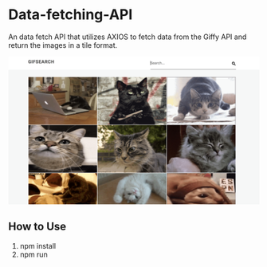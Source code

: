 # Data-fetching-API

An data fetch API that utilizes AXIOS to fetch data from the Giffy API and return the images in a tile format.

![This is the Front Page](https://github.com/rickysychan/React-Axios-data-fetching-API/blob/master/imgs/frontpage.png)


## How to Use

1) npm install
2) npm run
